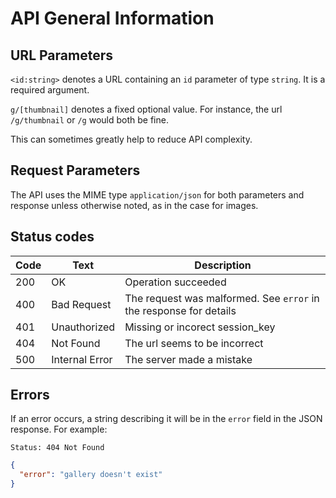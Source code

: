 # API General Information

## URL Parameters

`<id:string>` denotes a URL containing an `id` parameter of type `string`.
It is a required argument.

`g/[thumbnail]` denotes a fixed optional value. For instance, the url
`/g/thumbnail` or `/g` would both be fine.

This can sometimes greatly help to reduce API complexity.

## Request Parameters

The API uses the MIME type `application/json` for both parameters and response
unless otherwise noted, as in the case for images.

## Status codes

| Code | Text           | Description                     |
|------|----------------|---------------------------------|
| 200  | OK             | Operation succeeded             |
| 400  | Bad Request    | The request was malformed. See `error` in the response for details |
| 401  | Unauthorized   | Missing or incorect session_key |
| 404  | Not Found      | The url seems to be incorrect   |
| 500  | Internal Error | The server made a mistake       |

## Errors

If an error occurs, a string describing it will be in the `error` field in the
JSON response. For example:

```
Status: 404 Not Found
```
```json
{
  "error": "gallery doesn't exist"
}
```
